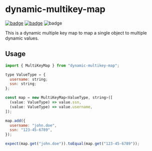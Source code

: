 # dynamic-multikey-map

[![badge](https://img.shields.io/npm/v/dynamic-multikey-map)](https://www.npmjs.com/package/dynamic-multikey-map) [![badge](https://img.shields.io/bundlephobia/min/dynamic-multikey-map)](https://bundlephobia.com/package/dynamic-multikey-map) ![badge](https://img.shields.io/github/license/LiamMartens/dynamic-multikey-map)

This is a dynamic multiple key map to map a single object to multiple dynamic values.

## Usage

```js
import { MultiKeyMap } from "dynamic-multikey-map";

type ValueType = {
  username: string;
  ssn: string;
};

const map = new MultiKeyMap<ValueType, string>([
  (value: ValueType) => value.ssn,
  (value: ValueType) => value.username,
]);

map.add({
  username: "john.doe",
  ssn: "123-45-6789",
});

expect(map.get("john.doe")).toEqual(map.get("123-45-6789"));
```
